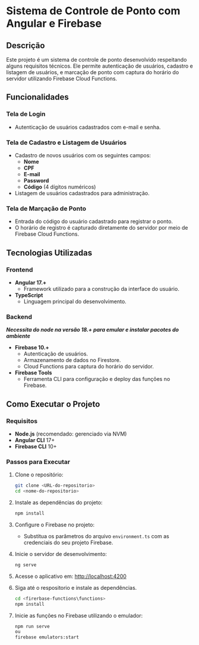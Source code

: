 # Sistema de Controle de Ponto com Angular e Firebase

## Descrição
Este projeto é um sistema de controle de ponto desenvolvido respeitando alguns requisitos técnicos. Ele permite autenticação de usuários, cadastro e listagem de usuários, e marcação de ponto com captura do horário do servidor utilizando Firebase Cloud Functions.

## Funcionalidades

### Tela de Login
- Autenticação de usuários cadastrados com e-mail e senha.

### Tela de Cadastro e Listagem de Usuários
- Cadastro de novos usuários com os seguintes campos:
  - **Nome**
  - **CPF**
  - **E-mail**
  - **Password**
  - **Código** (4 dígitos numéricos)
- Listagem de usuários cadastrados para administração.

### Tela de Marçação de Ponto
- Entrada do código do usuário cadastrado para registrar o ponto.
- O horário de registro é capturado diretamente do servidor por meio de Firebase Cloud Functions.

## Tecnologias Utilizadas

### Frontend
- **Angular 17.+**
  - Framework utilizado para a construção da interface do usuário.
- **TypeScript**
  - Linguagem principal do desenvolvimento.

### Backend
*****Necessita do node na versão 18.+ para emular e instalar pacotes do ambiente*****
- **Firebase 10.+**
  - Autenticação de usuários.
  - Armazenamento de dados no Firestore.
  - Cloud Functions para captura do horário do servidor.
- **Firebase Tools**
  - Ferramenta CLI para configuração e deploy das funções no Firebase.

## Como Executar o Projeto

### Requisitos
- **Node.js** (recomendado: gerenciado via NVM)
- **Angular CLI** 17+
- **Firebase CLI** 10+

### Passos para Executar
1. Clone o repositório:
   ```bash
   git clone <URL-do-repositorio>
   cd <nome-do-repositorio>
   ```

2. Instale as dependências do projeto:
   ```bash
   npm install
   ```

3. Configure o Firebase no projeto:
   - Substitua os parâmetros do arquivo `environment.ts` com as credenciais do seu projeto Firebase.

4. Inicie o servidor de desenvolvimento:
   ```bash
   ng serve
   ```
5. Acesse o aplicativo em: [http://localhost:4200](http://localhost:4200)

6. Siga até o respositorio e instale as dependências. 
   ```bash
   cd <firerbase-functions\functions>
   npm install
   ```

7. Inicie as funções no Firebase utilizando o emulador:
   ```bash
   npm run serve
   ou
   firebase emulators:start
   ```


